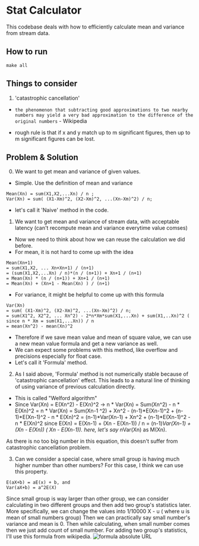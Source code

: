 # Stat Calculator

This codebase deals with how to efficiently calculate mean and variance from stream data.

## How to run
```
make all
```

## Things to consider
1. 'catastrophic cancellation'
- `the phenomenon that subtracting good approximations to two nearby numbers may yield a very bad approximation to the difference of the original numbers` - Wikipedia

- rough rule is that if x and y match up to m significant figures, then up to m significant figures can be lost.

## Problem & Solution

0. We want to get mean and variance of given values.
- Simple. Use the definition of mean and variance
```
Mean(Xn) = sum(X1,X2,...Xn) / n ;
Var(Xn) = sum( (X1-Xm)^2, (X2-Xm)^2, ...(Xn-Xm)^2) / n;
```
- let's call it 'Naive' method in the code.

1. We want to get mean and variance of stream data, with acceptable latency (can't recompute mean and variance everytime value comses)
- Now we need to think about how we can reuse the calculation we did before.
- For mean, it is not hard to come up with the idea
```
Mean(Xn+1)
= sum(X1,X2, ... Xn+Xn+1) / (n+1) 
= (sum(X1,X2,...Xn) / n)*(n / (n+1)) + Xn+1 / (n+1)
= Mean(Xn) * (n / (n+1)) + Xn+1 / (n+1)
= Mean(Xn) + (Xn+1 - Mean(Xn) ) / (n+1)
```
- For variance, it might be helpful to come up with this formula
```
Var(Xn) 
= sum( (X1-Xm)^2, (X2-Xm)^2, ...(Xn-Xm)^2) / n;
= sum(X1^2, X2^2, ... Xn^2) - 2*n*Xm*sum(X1,...Xn) + sum(X1,..Xn)^2 ( since n * Xm = sum(X1,...Xn)) / n
= mean(Xn^2) - mean(Xn)^2
```
- Therefore if we save mean value and mean of square value, we can use a new mean value formula and get a new variance as well.
- We can expect some problems with this method, like overflow and precisions especially for float case.
- Let's call it 'Formula' method.

2. As I said above, 'Formula' method is not numerically stable because of 'catastrophic cancellation' effect. This leads to a natural line of thinking of using variance of previous calculation directly.
- This is called "Welford algorithm"
- Since Var(Xn) = E(Xn^2) - E(Xn)^2
-> n * Var(Xn) = Sum(Xn^2) - n * E(Xn)^2
= n * Var(Xn) = Sum(Xn-1 ^2) + Xn^2 - (n-1)*E(Xn-1)^2 + (n-1)*E(Xn-1)^2 - n * E(Xn)^2
= (n-1)*Var(Xn-1) + Xn^2 + (n-1)*E(Xn-1)^2 - n * E(Xn)^2
since E(Xn) = E(Xn-1) + (Xn - E(Xn-1)) / n
= (n-1)*Var(Xn-1) + (Xn - E(Xn)) ( Xn - E(Xn-1)).
here, let's say n*Var(Xn) as M(Xn).

As there is no too big number in this equation, this doesn't suffer from catastrophic cancellation problem.

3. Can we consider a special case, where small group is having much higher number than other numbers?
For this case, I think we can use this property.
```
E(aX+b) = aE(x) + b, and
Var(aX+b) = a^2E(X)
```
Since small group is way larger than other group,
we can consider calculating in two different groups and then add two group's statistics later.
More specifically, we can change the values into 1/10000 X - u ( where u is mean of small numbers group)
Then we can practically say small number's variance and mean is 0. 
Then while calculating, when small number comes then we just add count of small number.
For adding two group's statistics, I'll use this formula from wikipedia.
![formula absolute URL](https://wikimedia.org/api/rest_v1/media/math/render/svg/dd88631832bace8b86e5b41ffcfa78f50f1b6602)
